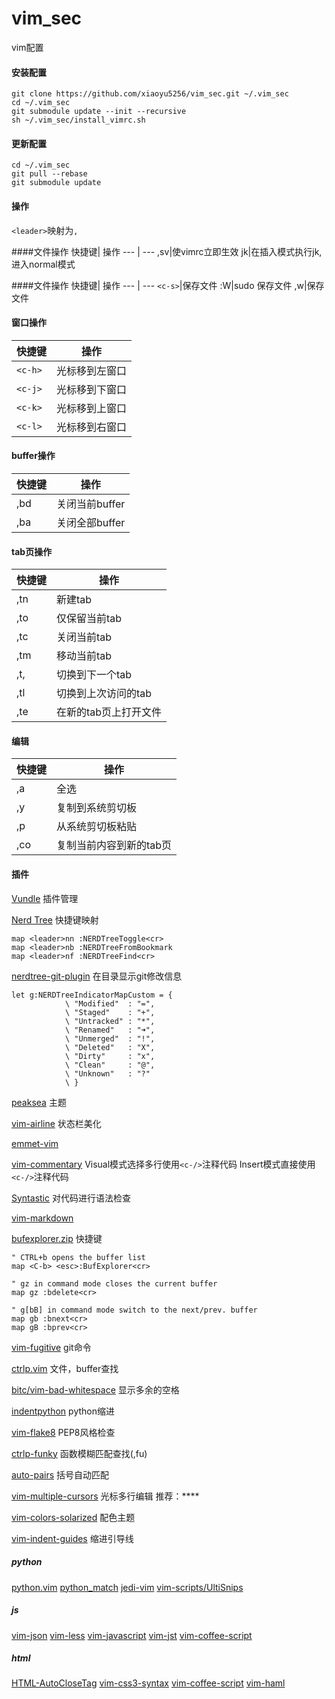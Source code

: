 # vim_sec
vim配置

#### 安装配置

```
git clone https://github.com/xiaoyu5256/vim_sec.git ~/.vim_sec
cd ~/.vim_sec
git submodule update --init --recursive
sh ~/.vim_sec/install_vimrc.sh
```

#### 更新配置
```
cd ~/.vim_sec
git pull --rebase
git submodule update
```
#### 操作
`<leader>`映射为`,`

####文件操作
快捷键| 操作
--- | --- 
,sv|使vimrc立即生效
jk|在插入模式执行jk,进入normal模式

####文件操作
快捷键| 操作
--- | --- 
`<c-s>`|保存文件
:W|sudo 保存文件
,w|保存文件

#### 窗口操作
快捷键| 操作
--- | --- 
`<c-h>`|光标移到左窗口
`<c-j>`|光标移到下窗口
`<c-k>`|光标移到上窗口
`<c-l>`|光标移到右窗口

#### buffer操作
快捷键| 操作
--- | --- 
,bd|关闭当前buffer
,ba|关闭全部buffer

#### tab页操作
快捷键| 操作
--- | --- 
,tn|新建tab
,to|仅保留当前tab
,tc|关闭当前tab
,tm|移动当前tab
,t,|切换到下一个tab
,tl|切换到上次访问的tab
,te|在新的tab页上打开文件

#### 编辑
快捷键| 操作
--- | --- 
,a|全选
,y|复制到系统剪切板
,p|从系统剪切板粘贴
,co|复制当前内容到新的tab页


#### 插件
[Vundle](https://github.com/VundleVim/Vundle.vim)
插件管理

[Nerd Tree](https://github.com/scrooloose/nerdtree)
快捷键映射
```
map <leader>nn :NERDTreeToggle<cr>
map <leader>nb :NERDTreeFromBookmark
map <leader>nf :NERDTreeFind<cr>
```
[nerdtree-git-plugin](https://github.com/Xuyuanp/nerdtree-git-plugin)
在目录显示git修改信息
```
let g:NERDTreeIndicatorMapCustom = {
            \ "Modified"  : "=",
            \ "Staged"    : "+",
            \ "Untracked" : "*",
            \ "Renamed"   : "➜",
            \ "Unmerged"  : "!",
            \ "Deleted"   : "X",
            \ "Dirty"     : "x",
            \ "Clean"     : "@",
            \ "Unknown"   : "?"
            \ }
```

[peaksea](https://github.com/vim-scripts/peaksea)
主题

[vim-airline](https://github.com/vim-airline/vim-airline)
状态栏美化

[emmet-vim](https://github.com/mattn/emmet-vim)

[vim-commentary](https://github.com/tpope/vim-commentary)
Visual模式选择多行使用`<c-/>`注释代码
Insert模式直接使用`<c-/>`注释代码

[Syntastic](https://github.com/scrooloose/syntastic)
对代码进行语法检查

<!--
[YouCompleteMe](https://github.com/Valloric/YouCompleteMe)
代码补全
快捷键
```
nnoremap <leader>gc :YcmCompleter GoToDeclaration<CR>
nnoremap <leader>gf :YcmCompleter GoToDefinition<CR>
nnoremap <leader>gg :YcmCompleter GoToDefinitionElseDeclaration<CR>
```
-->
[vim-markdown](https://github.com/plasticboy/vim-markdown)


[bufexplorer.zip](https://github.com/vim-scripts/bufexplorer.zip)
快捷键
```
" CTRL+b opens the buffer list
map <C-b> <esc>:BufExplorer<cr>

" gz in command mode closes the current buffer
map gz :bdelete<cr>

" g[bB] in command mode switch to the next/prev. buffer
map gb :bnext<cr>
map gB :bprev<cr>
```

[vim-fugitive](https://github.com/tpope/vim-fugitive)
git命令

[ctrlp.vim](https://github.com/kien/ctrlp.vim)
文件，buffer查找

[bitc/vim-bad-whitespace](https://github.com/bitc/vim-bad-whitespace)
显示多余的空格

[indentpython](https://github.com/vim-scripts/indentpython.vim)
python缩进

[vim-flake8](https://github.com/nvie/vim-flake8)
PEP8风格检查








[ctrlp-funky](https://github.com/tacahiroy/ctrlp-funky)
函数模糊匹配查找(,fu)

[auto-pairs](https://github.com/jiangmiao/auto-pairs)
括号自动匹配

[vim-multiple-cursors](https://github.com/terryma/vim-multiple-cursors)
光标多行编辑 <C-n> <C-x> <C-p> 推荐：****

[vim-colors-solarized](https://github.com/altercation/vim-colors-solarized)
配色主题

[vim-indent-guides](https://github.com/nathanaelkane/vim-indent-guides)
缩进引导线




##### python
[python.vim](https://github.com/vim-scripts/python.vim)
[python_match](https://github.com/yegle/python_match)
[jedi-vim](https://github.com/davidhalter/jedi-vim)
[vim-scripts/UltiSnips](https://github.com/vim-scripts/UltiSnips)

##### js
[vim-json](https://github.com/elzr/vim-json)
[vim-less](https://github.com/groenewege/vim-less)
[vim-javascript](https://github.com/pangloss/vim-javascript)
[vim-jst](https://github.com/briancollins/vim-jst)
[vim-coffee-script](https://github.com/kchmck/vim-coffee-script)

##### html
[HTML-AutoCloseTag](https://github.com/amirh/HTML-AutoCloseTag)
[vim-css3-syntax](https://github.com/hail2u/vim-css3-syntax)
[vim-coffee-script](https://github.com/gorodinskiy/vim-coloresque)
[vim-haml](https://github.com/tpope/vim-haml)

